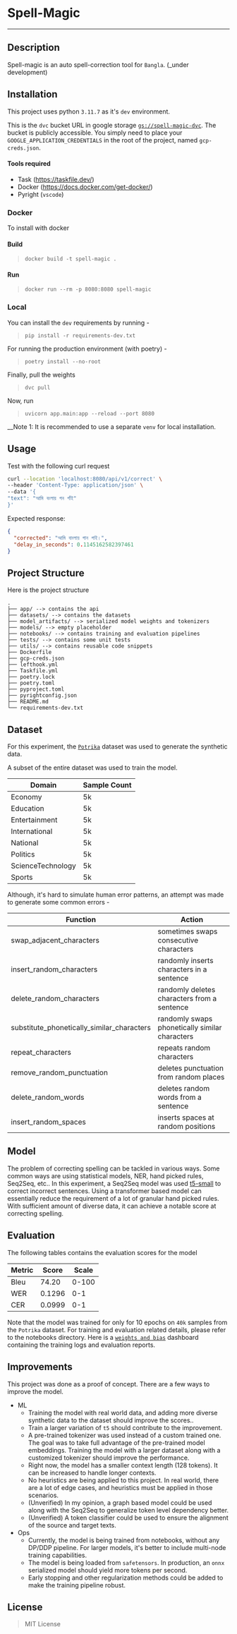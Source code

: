 # Spell-Magic

---

## Description

Spell-magic is an auto spell-correction tool for `Bangla`. (\_under development)

## Installation

This project uses python `3.11.7` as it's `dev` environment.

This is the `dvc` bucket URL in google storage [`gs://spell-magic-dvc`](`gs://spell-magic-dvc`).
The bucket is publicly accessible. You simply need to place your `GOOGLE_APPLICATION_CREDENTIALS` in the root of the project, named `gcp-creds.json`.

#### Tools required

- Task (https://taskfile.dev/)
- Docker (https://docs.docker.com/get-docker/)
- Pyright (`vscode`)

### Docker

To install with docker

#### Build

> `docker build -t spell-magic .`

#### Run

> `docker run --rm -p 8080:8080 spell-magic`

### Local

You can install the `dev` requirements by running -

> `pip install -r requirements-dev.txt`

For running the production environment (with poetry) -

> `poetry install --no-root`

Finally, pull the weights

> `dvc pull`

Now, run

> `uvicorn app.main:app --reload --port 8080`

\_\_Note 1: It is recommended to use a separate `venv` for local installation.

## Usage

Test with the following curl request

```bash
curl --location 'localhost:8080/api/v1/correct' \
--header 'Content-Type: application/json' \
--data '{
"text": "আমি বংলায় গন গাঁই"
}'
```

Expected response:

```json
{
  "corrected": "আমি বাংলায় গান গাই।",
  "delay_in_seconds": 0.1145162582397461
}
```

## Project Structure

Here is the project structure

```
.
├── app/ --> contains the api
├── datasets/ --> contains the datasets
├── model_artifacts/ --> serialized model weights and tokenizers
├── models/ --> empty placeholder
├── notebooks/ --> contains training and evaluation pipelines
├── tests/ --> contains some unit tests
├── utils/ --> contains reusable code snippets
├── Dockerfile
├── gcp-creds.json
├── lefthook.yml
├── Taskfile.yml
├── poetry.lock
├── poetry.toml
├── pyproject.toml
├── pyrightconfig.json
├── README.md
└── requirements-dev.txt
```

## Dataset

For this experiment, the [`Potrika`](https://arxiv.org/abs/2210.09389) dataset was used to generate the synthetic data.

A subset of the entire dataset was used to train the model.

| Domain            | Sample Count |
| ----------------- | ------------ |
| Economy           | 5k           |
| Education         | 5k           |
| Entertainment     | 5k           |
| International     | 5k           |
| National          | 5k           |
| Politics          | 5k           |
| ScienceTechnology | 5k           |
| Sports            | 5k           |

Although, it's hard to simulate human error patterns, an attempt was made to generate some common errors -

| Function                                   | Action                                         |
| ------------------------------------------ | ---------------------------------------------- |
| swap_adjacent_characters                   | sometimes swaps consecutive characters         |
| insert_random_characters                   | randomly inserts characters in a sentence      |
| delete_random_characters                   | randomly deletes characters from a sentence    |
| substitute_phonetically_similar_characters | randomly swaps phonetically similar characters |
| repeat_characters                          | repeats random characters                      |
| remove_random_punctuation                  | deletes punctuation from random places         |
| delete_random_words                        | deletes random words from a sentence           |
| insert_random_spaces                       | inserts spaces at random positions             |

## Model

The problem of correcting spelling can be tackled in various ways. Some common ways are using statistical models, NER, hand picked rules, Seq2Seq, etc..
In this experiment, a Seq2Seq model was used [t5-small](https://huggingface.co/csebuetnlp/banglat5_small) to correct incorrect sentences. Using a transformer based model can essentially reduce the requirement of a lot of granular hand picked rules. With sufficient amount of diverse data, it can achieve a notable score at correcting spelling.

## Evaluation

The following tables contains the evaluation scores for the model

| Metric | Score  | Scale |
| ------ | ------ | ----- |
| Bleu   | 74.20  | 0-100 |
| WER    | 0.1296 | 0-1   |
| CER    | 0.0999 | 0-1   |

Note that the model was trained for only for 10 epochs on `40k` samples from the `Potrika` dataset.
For training and evaluation related details, please refer to the notebooks directory.
Here is a [`weights and bias`](https://wandb.ai/mdmmn378/spell-correction/?workspace=user-mdmmn378) dashboard containing the training logs and evaluation reports.

## Improvements

This project was done as a proof of concept. There are a few ways to improve the model.

- ML
  - Training the model with real world data, and adding more diverse synthetic data to the dataset should improve the scores..
  - Train a larger variation of `t5` should contribute to the improvement.
  - A pre-trained tokenizer was used instead of a custom trained one. The goal was to take full advantage of the pre-trained model embeddings. Training the model with a larger dataset along with a customized tokenizer should improve the performance.
  - Right now, the model has a smaller context length (128 tokens). It can be increased to handle longer contexts.
  - No heuristics are being applied to this project. In real world, there are a lot of edge cases, and heuristics must be applied in those scenarios.
  - (Unverified) In my opinion, a graph based model could be used along with the Seq2Seq to generalize token level dependency better.
  - (Unverified) A token classifier could be used to ensure the alignment of the source and target texts.
- Ops
  - Currently, the model is being trained from notebooks, without any DP/DDP pipeline. For larger models, it's better to include multi-node training capabilities.
  - The model is being loaded from `safetensors`. In production, an `onnx` serialized model should yield more tokens per second.
  - Early stopping and other regularization methods could be added to make the training pipeline robust.

## License

> MIT License
